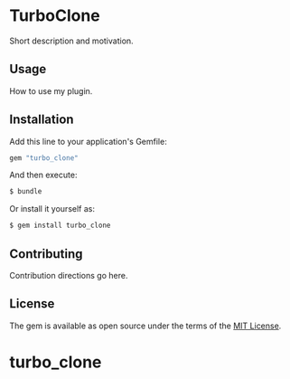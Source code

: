 # TurboClone
Short description and motivation.

## Usage
How to use my plugin.

## Installation
Add this line to your application's Gemfile:

```ruby
gem "turbo_clone"
```

And then execute:
```bash
$ bundle
```

Or install it yourself as:
```bash
$ gem install turbo_clone
```

## Contributing
Contribution directions go here.

## License
The gem is available as open source under the terms of the [MIT License](https://opensource.org/licenses/MIT).
# turbo_clone
